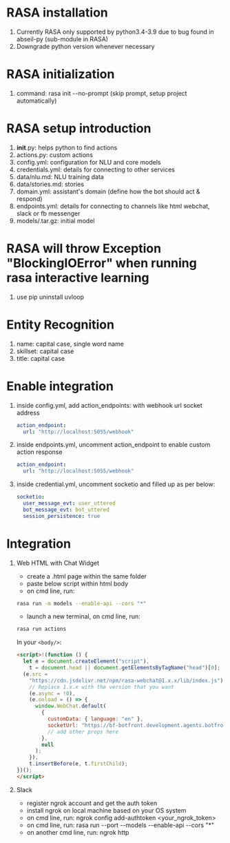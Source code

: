 # RASA installation
1. Currently RASA only supported by python3.4-3.9 due to bug found in abseil-py (sub-module in RASA)
2. Downgrade python version whenever necessary

# RASA initialization
1. command: rasa init --no-prompt (skip prompt, setup project automatically)

# RASA setup introduction
1. __init__.py: helps python to find actions
2. actions.py: custom actions
3. config.yml: configuration for NLU and core models
4. credentials.yml: details for connecting to other services
5. data/nlu.md: NLU training data
6. data/stories.md: stories
7. domain.yml: assistant's domain (define how the bot should act & respond)
8. endpoints.yml: details for connecting to channels like html webchat, slack or fb messenger
9. models/<timestamp>.tar.gz: initial model

# RASA will throw Exception "BlockingIOError" when running rasa interactive learning
1. use pip uninstall uvloop

# Entity Recognition
1. name: capital case, single word name
2. skillset: capital case
3. title: capital case

# Enable integration
1. inside config.yml, add action_endpoints: with webhook url socket address
	```yml
	action_endpoint:
  	  url: "http://localhost:5055/webhook"
	```

2. inside endpoints.yml, uncomment action_endpoint to enable custom action response
	```yml
	action_endpoint:
	  url: "http://localhost:5055/webhook"
	```

3. inside credential.yml, uncomment socketio and filled up as per below:
	```yml
	socketio:
	  user_message_evt: user_uttered
	  bot_message_evt: bot_uttered
	  session_persistence: true
	```

# Integration
1. Web HTML with Chat Widget
    - create a .html page within the same folder
    - paste below script within html body
    - on cmd line, run:
	```bash
	rasa run -m models --enable-api --cors "*"
	```
    - launch a new terminal, on cmd line, run:
	```bash
	rasa run actions
	```

	In your `<body/>`:
	```html
	<script>!(function () {
	  let e = document.createElement("script"),
	    t = document.head || document.getElementsByTagName("head")[0];
	  (e.src =
	    "https://cdn.jsdelivr.net/npm/rasa-webchat@1.x.x/lib/index.js"),
	    // Replace 1.x.x with the version that you want
	    (e.async = !0),
	    (e.onload = () => {
	      window.WebChat.default(
	        {
	          customData: { language: "en" },
	          socketUrl: "https://bf-botfront.development.agents.botfront.cloud",
	          // add other props here
	        },
	        null
	      );
	    }),
	    t.insertBefore(e, t.firstChild);
	})();
	</script>
	```


2. Slack
    - register ngrok account and get the auth token
    - install ngrok on local machine based on your OS system
    - on cmd line, run: 
        ngrok config add-authtoken <your_ngrok_token>
    - on cmd line, run: 
        rasa run --port <port> --models --enable-api --cors "*"
    - on another cmd line, run: 
        ngrok http <port>